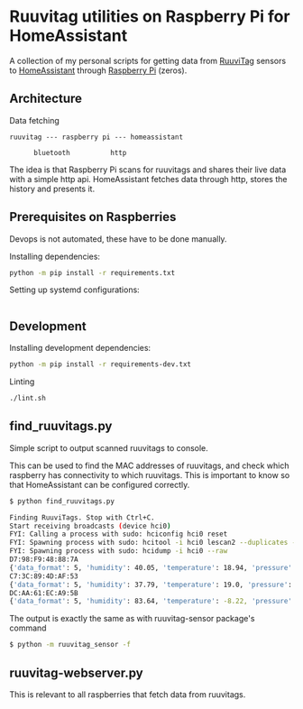 # Ruuvitag utilities on Raspberry Pi for HomeAssistant

A collection of my personal scripts for getting data from
[RuuviTag](https://ruuvi.com/) sensors to
[HomeAssistant](https://www.home-assistant.io/) through
[Raspberry Pi](https://www.raspberrypi.org/) (zeros).

## Architecture

Data fetching

```
ruuvitag --- raspberry pi --- homeassistant

      bluetooth          http
```

The idea is that Raspberry Pi scans for ruuvitags and shares their live data with
a simple http api. HomeAssistant fetches data through http, stores the history
and presents it.

## Prerequisites on Raspberries

Devops is not automated, these have to be done manually.

Installing dependencies:

```sh
python -m pip install -r requirements.txt
```

Setting up systemd configurations:

```sh

```

## Development

Installing development dependencies:

```sh
python -m pip install -r requirements-dev.txt
```

Linting

```sh
./lint.sh
```

## find_ruuvitags.py

Simple script to output scanned ruuvitags to console.

This can be used to find the MAC addresses of ruuvitags, and check which raspberry
has connectivity to which ruuvitags. This is important to know so that HomeAssistant
can be configured correctly.

```sh
$ python find_ruuvitags.py

Finding RuuviTags. Stop with Ctrl+C.
Start receiving broadcasts (device hci0)
FYI: Calling a process with sudo: hciconfig hci0 reset
FYI: Spawning process with sudo: hcitool -i hci0 lescan2 --duplicates --passive
FYI: Spawning process with sudo: hcidump -i hci0 --raw
D7:98:F9:48:88:7A
{'data_format': 5, 'humidity': 40.05, 'temperature': 18.94, 'pressure': 1013.12, 'acceleration': 1053.9525606022312, 'acceleration_x': 880, 'acceleration_y': -580, 'acceleration_z': -4, 'tx_power': 4, 'battery': 2844, 'movement_counter': 27, 'measurement_sequence_number': 48598, 'mac': 'd798f948887a'}
C7:3C:89:4D:AF:53
{'data_format': 5, 'humidity': 37.79, 'temperature': 19.0, 'pressure': 1013.73, 'acceleration': 1032.4495145042201, 'acceleration_x': 1032, 'acceleration_y': 28, 'acceleration_z': -12, 'tx_power': 4, 'battery': 2904, 'movement_counter': 53, 'measurement_sequence_number': 48333, 'mac': 'c73c894daf53'}
DC:AA:61:EC:A9:5B
{'data_format': 5, 'humidity': 83.64, 'temperature': -8.22, 'pressure': 1014.29, 'acceleration': 1057.4686756590004, 'acceleration_x': 1036, 'acceleration_y': -212, 'acceleration_z': 0, 'tx_power': 4, 'battery': 2577, 'movement_counter': 221, 'measurement_sequence_number': 47305, 'mac': 'dcaa61eca95b'}
```

The output is exactly the same as with ruuvitag-sensor package's command

```sh
$ python -m ruuvitag_sensor -f
```

## ruuvitag-webserver.py

This is relevant to all raspberries that fetch data from ruuvitags.
